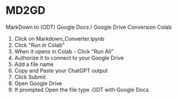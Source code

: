 # MD2GD
MarkDown to (ODT) Google Docs / Google Drive Conversion Colab

1. Click on  Markdown_Converter.ipynb
2. Click "Run in Colab"
3. When it opens in Colab - Click "Run All"
4. Authorize it to connect to your Google Drive
5. Add a file name
6. Copy and Paste your ChatGPT output
7. Click Submit
8. Open Google Drive
9. If prompted Open the file type .ODT with Google Docs
